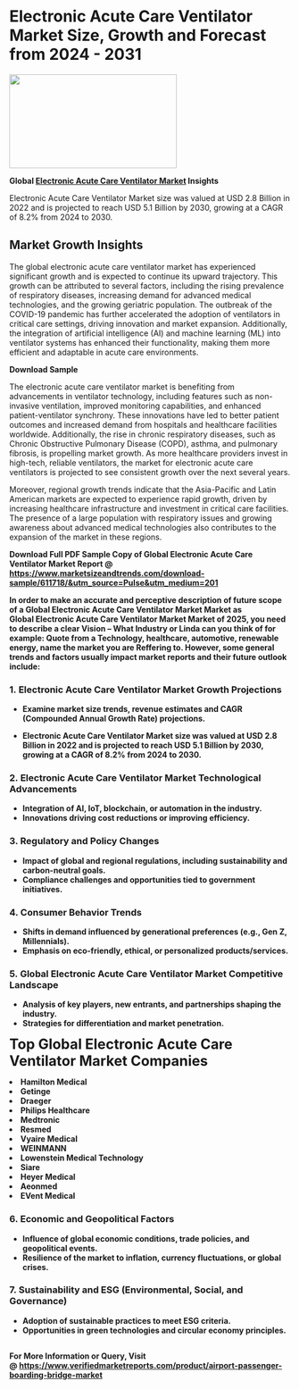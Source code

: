 <H1>Electronic Acute Care Ventilator Market Size, Growth and Forecast from 2024 - 2031</H1><img class="aligncenter size-medium wp-image-584254" src="https://thirdeyenews.in/wp-content/uploads/2024/09/Global-Market-Research-300x168.jpeg" alt="" width="300" height="168" /><p><strong>Global&nbsp;<a href="https://www.marketsizeandtrends.com/download-sample/611718/&amp;utm_source=Pulse&amp;utm_medium=201">Electronic Acute Care Ventilator Market</a> Insights</strong></p><p>Electronic Acute Care Ventilator Market size was valued at USD 2.8 Billion in 2022 and is projected to reach USD 5.1 Billion by 2030, growing at a CAGR of 8.2% from 2024 to 2030.</p><p><h2>Market Growth Insights</h2> <p>The global electronic acute care ventilator market has experienced significant growth and is expected to continue its upward trajectory. This growth can be attributed to several factors, including the rising prevalence of respiratory diseases, increasing demand for advanced medical technologies, and the growing geriatric population. The outbreak of the COVID-19 pandemic has further accelerated the adoption of ventilators in critical care settings, driving innovation and market expansion. Additionally, the integration of artificial intelligence (AI) and machine learning (ML) into ventilator systems has enhanced their functionality, making them more efficient and adaptable in acute care environments.</p> <p><strong>Download Sample</strong></p> <p>The electronic acute care ventilator market is benefiting from advancements in ventilator technology, including features such as non-invasive ventilation, improved monitoring capabilities, and enhanced patient-ventilator synchrony. These innovations have led to better patient outcomes and increased demand from hospitals and healthcare facilities worldwide. Additionally, the rise in chronic respiratory diseases, such as Chronic Obstructive Pulmonary Disease (COPD), asthma, and pulmonary fibrosis, is propelling market growth. As more healthcare providers invest in high-tech, reliable ventilators, the market for electronic acute care ventilators is projected to see consistent growth over the next several years.</p> <p>Moreover, regional growth trends indicate that the Asia-Pacific and Latin American markets are expected to experience rapid growth, driven by increasing healthcare infrastructure and investment in critical care facilities. The presence of a large population with respiratory issues and growing awareness about advanced medical technologies also contributes to the expansion of the market in these regions.</p> <p><strong></p><p><span class=""><strong>Download Full PDF Sample Copy of Global Electronic Acute Care Ventilator Market Report</strong> @ <a href="https://www.marketsizeandtrends.com/download-sample/611718/&amp;utm_source=Pulse&amp;utm_medium=201" target="_blank">https://www.marketsizeandtrends.com/download-sample/611718/&amp;utm_source=Pulse&amp;utm_medium=201</a></span></p><p>In order to make an accurate and perceptive description of future scope of a Global&nbsp;Electronic Acute Care Ventilator Market Market as Global&nbsp;Electronic Acute Care Ventilator Market Market of 2025, you need to describe a clear Vision &ndash; What Industry or Linda can you think of for example: Quote from a Technology, healthcare, automotive, renewable energy, name the market you are Reffering to. However, some general trends and factors usually impact market reports and their future outlook include:</p><h3>1.&nbsp;<strong>Electronic Acute Care Ventilator Market Growth Projections</strong></h3><ul><li>Examine market size trends, revenue estimates and CAGR (Compounded Annual Growth Rate) projections.</li><li><p>Electronic Acute Care Ventilator Market size was valued at USD 2.8 Billion in 2022 and is projected to reach USD 5.1 Billion by 2030, growing at a CAGR of 8.2% from 2024 to 2030.</p></li></ul><h3>2.&nbsp;<strong>Electronic Acute Care Ventilator Market Technological Advancements</strong></h3><ul><li>Integration of AI, IoT, blockchain, or automation in the industry.</li><li>Innovations driving cost reductions or improving efficiency.</li></ul><h3>3.&nbsp;<strong>Regulatory and Policy Changes</strong></h3><ul><li>Impact of global and regional regulations, including sustainability and carbon-neutral goals.</li><li>Compliance challenges and opportunities tied to government initiatives.</li></ul><h3>4.&nbsp;<strong>Consumer Behavior Trends</strong></h3><ul><li>Shifts in demand influenced by generational preferences (e.g., Gen Z, Millennials).</li><li>Emphasis on eco-friendly, ethical, or personalized products/services.</li></ul><h3>5.&nbsp;<strong>Global Electronic Acute Care Ventilator Market Competitive Landscape</strong></h3><ul><li>Analysis of key players, new entrants, and partnerships shaping the industry.</li><li>Strategies for differentiation and market penetration.</li></ul><p data-pm-slice="1 1 []"><span style="color: inherit; font-family: inherit; font-size: 25px;">Top Global Electronic Acute Care Ventilator Market Companies</span></p><div class="" data-test-id=""><p><li>Hamilton Medical</li><li> Getinge</li><li> Draeger</li><li> Philips Healthcare</li><li> Medtronic</li><li> Resmed</li><li> Vyaire Medical</li><li> WEINMANN</li><li> Lowenstein Medical Technology</li><li> Siare</li><li> Heyer Medical</li><li> Aeonmed</li><li> EVent Medical</li></p></div><h3>6.&nbsp;<strong>Economic and Geopolitical Factors</strong></h3><ul><li>Influence of global economic conditions, trade policies, and geopolitical events.</li><li>Resilience of the market to inflation, currency fluctuations, or global crises.</li></ul><h3>7.&nbsp;<strong>Sustainability and ESG (Environmental, Social, and Governance)</strong></h3><ul><li>Adoption of sustainable practices to meet ESG criteria.</li><li>Opportunities in green technologies and circular economy principles.</li></ul><h2><strong style="font-size: 14px;">For More Information or Query, Visit @&nbsp;</strong><a style="background-color: #ffffff; font-size: 14px;" href="https://www.marketsizeandtrends.com/report/electronic-acute-care-ventilator-market/" target="_blank">https://www.verifiedmarketreports.com/product/airport-passenger-boarding-bridge-market</a></h2>
